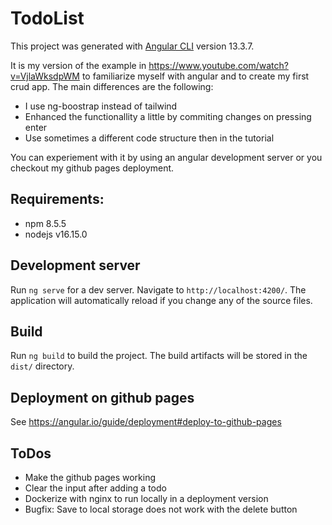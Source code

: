 # TodoList

This project was generated with [Angular CLI](https://github.com/angular/angular-cli) version 13.3.7.

It is my version of the example in https://www.youtube.com/watch?v=VjlaWksdpWM to familiarize myself with angular and to create my first crud app. The main differences are the following:

* I use ng-boostrap instead of tailwind
* Enhanced the functionallity a little by commiting changes on pressing enter
* Use sometimes a different code structure then in the tutorial

You can experiement with it by using an angular development server or you checkout my github pages deployment.

## Requirements: 
+ npm 8.5.5
+ nodejs v16.15.0

## Development server

Run `ng serve` for a dev server. Navigate to `http://localhost:4200/`. The application will automatically reload if you change any of the source files.

## Build

Run `ng build` to build the project. The build artifacts will be stored in the `dist/` directory.

## Deployment on github pages
See https://angular.io/guide/deployment#deploy-to-github-pages

## ToDos
+ Make the github pages working
+ Clear the input after adding a todo
+ Dockerize with nginx to run locally in a deployment version
+ Bugfix: Save to local storage does not work with the delete button